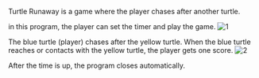 Turtle Runaway is a game where the player chases after another turtle.

in this program, the player can set the timer and play the game.
![1](https://github.com/user-attachments/assets/3f9dfbf8-4c4b-437a-b5e6-cfbffd9e78db)

The blue turtle (player) chases after the yellow turtle. 
When the blue turtle reaches or contacts with the yellow turtle, the player gets one score.
![2](https://github.com/user-attachments/assets/b1db52ad-a5ca-4c81-8f54-d43028f30850)

After the time is up,  the program closes automatically.


